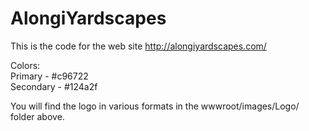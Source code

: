 # AlongiYardscapes
 This is the code for the web site http://alongiyardscapes.com/  
   
Colors:   
Primary - #c96722    
Secondary - #124a2f  
   
You will find the logo in various formats in the wwwroot/images/Logo/ folder above.

 

